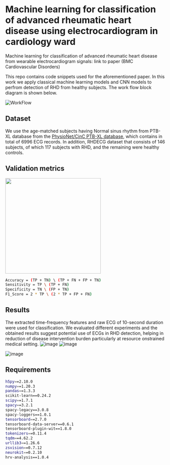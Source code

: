 # Machine learning for classification of advanced rheumatic heart disease using electrocardiogram in cardiology ward
 
Machine learning for classification of advanced rheumatic heart disease from wearable electrocardiogram signals: link to paper (BMC Cardiovascular Disorders)

This repo contains code snippets used for the aforementioned paper. In this work we apply classical machine learning models and CNN models to perfrom detection of RHD from healthy subjects.
The work flow block diagram is shown below.

![WorkFlow](https://github.com/user-attachments/assets/04665597-70f2-4673-9713-d6244f917551)

## Dataset

We use the age-matched subjects having Normal sinus rhythm from PTB-XL database from the [PhysioNet/CinC PTB-XL database](https://physionet.org/content/ptb-xl/1.0.3/), which contains in total of 6996 ECG records. In addition, RHDECG dataset that consists of 146 subjects, of which 117 subjects with RHD, and the remaining were healthy controls. 

## Validation metrics
<img src="https://github.com/user-attachments/assets/01475718-f306-422d-b391-1ad0335abfd4" width="300" height="300">

```bash
Accuracy = (TP + TN) \ (TP + FN + FP + TN)
Sensitivity = TP \ (TP + FN) 
Specificity = TN \ (FP + TN) 
F1_Score = 2 * TP \ (2 * TP + FP + FN)
```

## Results

The extracted time-frequency features and raw ECG of 10-second duration were used for classification. We evaluated different experiments and the obtained results suggest potential use of ECGs in RHD detection, helping in reduction of disease intervention burden particularly at resource onstrained medical setting.
![image](https://github.com/user-attachments/assets/ff9769d5-e7e5-448c-95f5-5a7435865829)
![image](https://github.com/user-attachments/assets/b1759514-fe10-43f6-a9f6-654e36c7e666)

![image](https://github.com/user-attachments/assets/89854268-da68-403f-ab19-f2ba4c3415ab)

<!--- comment 
10 fold validation with model CNN

|Fold      |Accuracy|Sensitivity|Specificity|MAcc   | F1 Score  |
| ----------|--------|---------- | ----------|-------| ----------|
|1          |0.928   |0.891      |0.925      |0.908  |0.933      |
|2          |0.941   |0.961      |0.866      |0.913  |0.963      |
|3          |0.917   |0.926      |0.881      |0.903  |0.946      |
|4          |0.929   |0.914      |0.985      |0.950  |0.953      |
|5          |0.935   |0.946      |0.896      |0.921  |0.959      |
|6          |0.939   |0.775      |0.940      |0.857  |0.866      |
|7          |0.986   |0.876      |0.924      |0.900  |0.924      |
|8          |0.948   |0.888      |0.940      |0.913  |0.933      |
|9          |0.918   |0.899      |0.894      |0.897  |0.934      |
|10         |0.924   |0.888      |0.848      |0.868  |0.922      |
|Average    |0.969   |0.896      |0.910      |0.903  |0.933      |  
--->
## Requirements

```bash
h5py==2.10.0
numpy==1.20.3
pandas==1.3.3
scikit-learn==0.24.2
scipy==1.7.1
spacy==3.2.1
spacy-legacy==3.0.8
spacy-loggers==1.0.1
tensorboard==2.7.0
tensorboard-data-server==0.6.1
tensorboard-plugin-wit==1.8.0
tokenizers==0.11.4
tqdm==4.62.2
urllib3==1.26.6
zsvision==0.7.12
neurokit==0.2.10
hrv-analysis==1.0.4
```
